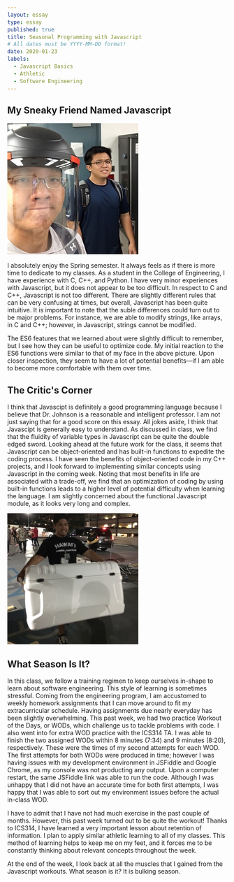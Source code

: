 ```yaml
---
layout: essay
type: essay
published: true
title: Seasonal Programming with Javascript
# All dates must be YYYY-MM-DD format!
date: 2020-01-23
labels:
  - Javascript Basics
  - Athletic
  - Software Engineering
---
```


## My Sneaky Friend Named Javascript

<img class="ui medium right floated rounded image" src="../images/js_upsetFace.jpg">

I absolutely enjoy the Spring semester. It always feels as if there is more time to dedicate to my classes. As a student in the College of Engineering, I have experience with C, C++, and Python. I have very minor experiences with Javascript, but it does not appear to be too difficult. In respect to C and C++, Javascript is not too different. There are slightly different rules that can be very confusing at times, but overall, Javascript has been quite intuitive. It is important to note that the suble differences could turn out to be major problems. For instance, we are able to modify strings, like arrays, in C and C++; however, in Javascript, strings cannot be modified.

The ES6 features that we learned about were slightly difficult to remember, but I see how they can be useful to optimize code. My initial reaction to the ES6 functions were similar to that of my face in the above picture. Upon closer inspection, they seem to have a lot of potential benefits—if I am able to become more comfortable with them over time. 


## The Critic's Corner
I think that Javascipt is definitely a good programming language because I believe that Dr. Johnson is a reasonable and intelligent professor. I am not just saying that for a good score on this essay. All jokes aside, I think that Javascipt is generally easy to understand. As discussed in class, we find that the fluidity of variable types in Javascript can be quite the double edged sword. Looking ahead at the future work for the class, it seems that Javascript can be object-oriented and has built-in functions to expedite the coding process. I have seen the benefits of object-oriented code in my C++ projects, and I look forward to implementing similar concepts using Javascript in the coming week. Noting that most benefits in life are associated with a trade-off, we find that an optimization of coding by using built-in functions leads to a higher level of potential difficulty when learning the language. I am slightly concerned about the functional Javascript module, as it looks very long and complex.

<img class="ui medium right floated rounded image" src="../images/js_bulk.jpg">

## What Season Is It?
In this class, we follow a training regimen to keep ourselves in-shape to learn about software engineering. This style of learning is sometimes stressful. Coming from the engineering program, I am accustomed to weekly homework assignments that I can move around to fit my extracurricular schedule. Having assignments due nearly everyday has been slightly overwhelming. This past week, we had two practice Workout of the Days, or WODs, which challenge us to tackle problems with code. I also went into for extra WOD practice with the ICS314 TA. I was able to finish the two assigned WODs within 8 minutes (7:34) and 9 minutes (8:20), respectively. These were the times of my second attempts for each WOD. The first attempts for both WODs were produced in time; however I was having issues with my development environment in JSFiddle and Google Chrome, as my console was not producting any output. Upon a computer restart, the same JSFiddle link was able to run the code. Although I was unhappy that I did not have an accurate time for both first attempts, I was happy that I was able to sort out my environment issues before the actual in-class WOD.

I have to admit that I have not had much exercise in the past couple of months. However, this past week turned out to be quite the workout! Thanks to ICS314, I have learned a very important lesson about retention of information. I plan to apply similar athletic learning to all of my classes. This method of learning helps to keep me on my feet, and it forces me to be constantly thinking about relevant concepts throughout the week.

At the end of the week, I look back at all the muscles that I gained from the Javascript workouts. What season is it? It is bulking season.

